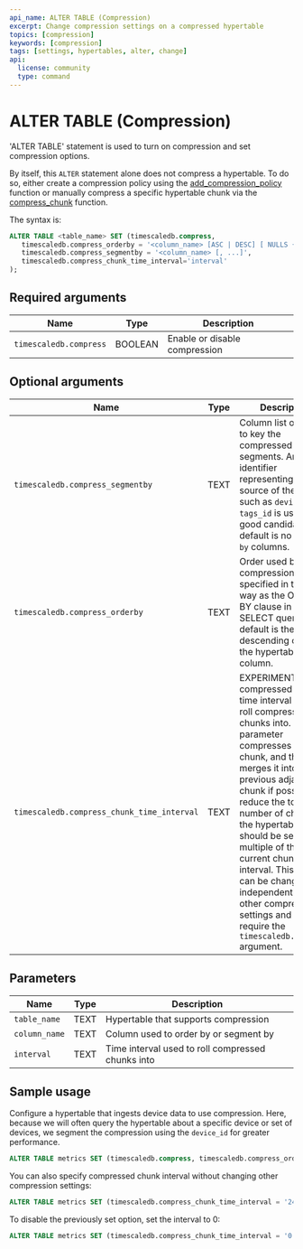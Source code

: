 ```yaml
---
api_name: ALTER TABLE (Compression)
excerpt: Change compression settings on a compressed hypertable
topics: [compression]
keywords: [compression]
tags: [settings, hypertables, alter, change]
api:
  license: community
  type: command
---
```


# ALTER TABLE (Compression) <Tag type="community" content="community" />

'ALTER TABLE' statement is used to turn on compression and set compression
options.  

By itself, this `ALTER` statement alone does not compress a hypertable. To do so, either create a
compression policy using the [add_compression_policy][add_compression_policy] function or manually
compress a specific hypertable chunk via the [compress_chunk][compress_chunk] function.

The syntax is:

``` sql
ALTER TABLE <table_name> SET (timescaledb.compress,
   timescaledb.compress_orderby = '<column_name> [ASC | DESC] [ NULLS { FIRST | LAST } ] [, ...]',
   timescaledb.compress_segmentby = '<column_name> [, ...]',
   timescaledb.compress_chunk_time_interval='interval'
);
```

## Required arguments

|Name|Type|Description|
|-|-|-|
|`timescaledb.compress`|BOOLEAN|Enable or disable compression|

## Optional arguments

|Name|Type|Description|
|-|-|-|
|`timescaledb.compress_segmentby`|TEXT|Column list on which to key the compressed segments. An identifier representing the source of the data such as `device_id` or `tags_id` is usually a good candidate. The default is no `segment by` columns.|
|`timescaledb.compress_orderby`|TEXT|Order used by compression, specified in the same way as the ORDER BY clause in a SELECT query. The default is the descending order of the hypertable's time column.|
|`timescaledb.compress_chunk_time_interval`|TEXT|EXPERIMENTAL: Set compressed chunk time interval used to roll compressed chunks into. This parameter compresses every chunk, and then merges it into a previous adjacent chunk if possible, to reduce the total number of chunks in the hypertable. It should be set to a multiple of the current chunk interval. This option can be changed independently of other compression settings and does not require the `timescaledb.compress` argument.|

## Parameters

|Name|Type|Description|
|-|-|-|
|`table_name`|TEXT|Hypertable that supports compression|
|`column_name`|TEXT|Column used to order by or segment by|
|`interval`|TEXT|Time interval used to roll compressed chunks into|

## Sample usage

Configure a hypertable that ingests device data to use compression. Here, because we will
often query the hypertable about a specific device or set of devices, we segment the
compression using the `device_id` for greater performance.

```sql
ALTER TABLE metrics SET (timescaledb.compress, timescaledb.compress_orderby = 'time DESC', timescaledb.compress_segmentby = 'device_id');
```

You can also specify compressed chunk interval without changing other
compression settings:

```sql
ALTER TABLE metrics SET (timescaledb.compress_chunk_time_interval = '24 hours');
```

To disable the previously set option, set the interval to 0:

```sql
ALTER TABLE metrics SET (timescaledb.compress_chunk_time_interval = '0');
```

[add_compression_policy]: /api/:currentVersion:/compression/add_compression_policy/
[compress_chunk]: /api/:currentVersion:/compression/compress_chunk/

